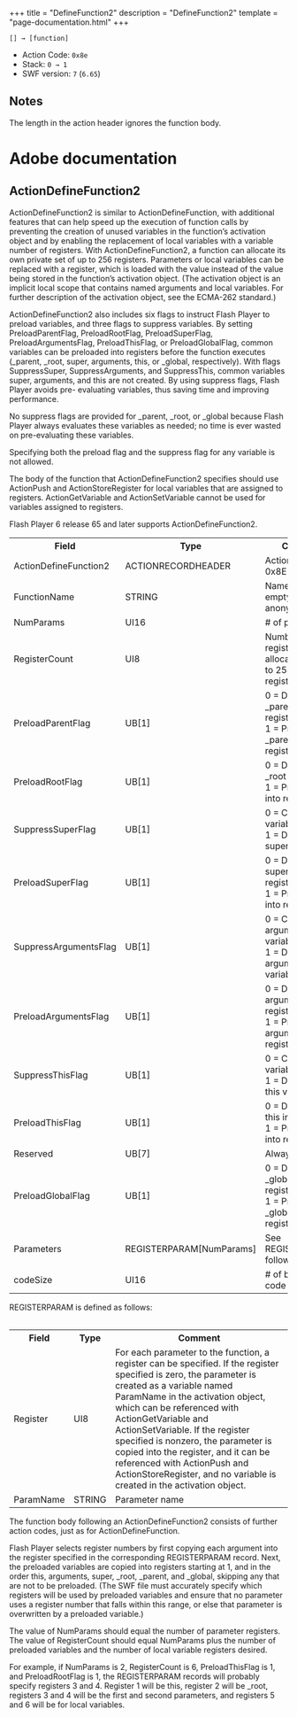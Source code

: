 +++
title = "DefineFunction2"
description = "DefineFunction2"
template = "page-documentation.html"
+++

```
[] → [function]
```

- Action Code: `0x8e`
- Stack: `0 → 1`
- SWF version: `7` (`6.65`)

## Notes

The length in the action header ignores the function body.

# Adobe documentation

## ActionDefineFunction2

ActionDefineFunction2 is similar to ActionDefineFunction, with additional features that can help speed up the
execution of function calls by preventing the creation of unused variables in the function’s activation object and
by enabling the replacement of local variables with a variable number of registers. With ActionDefineFunction2,
a function can allocate its own private set of up to 256 registers. Parameters or local variables can be replaced
with a register, which is loaded with the value instead of the value being stored in the function’s activation
object. (The activation object is an implicit local scope that contains named arguments and local variables. For
further description of the activation object, see the ECMA-262 standard.)

ActionDefineFunction2 also includes six flags to instruct Flash Player to preload variables, and three flags to
suppress variables. By setting PreloadParentFlag, PreloadRootFlag, PreloadSuperFlag, PreloadArgumentsFlag,
PreloadThisFlag, or PreloadGlobalFlag, common variables can be preloaded into registers before the function
executes (_parent, _root, super, arguments, this, or _global, respectively). With flags SuppressSuper,
SuppressArguments, and SuppressThis, common variables super, arguments, and this are not created. By using
suppress flags, Flash Player avoids pre- evaluating variables, thus saving time and improving performance.

No suppress flags are provided for _parent, _root, or _global because Flash Player always evaluates these
variables as needed; no time is ever wasted on pre-evaluating these variables.

Specifying both the preload flag and the suppress flag for any variable is not allowed.

The body of the function that ActionDefineFunction2 specifies should use ActionPush and ActionStoreRegister
for local variables that are assigned to registers. ActionGetVariable and ActionSetVariable cannot be used for
variables assigned to registers.

Flash Player 6 release 65 and later supports ActionDefineFunction2.

<table>
<tr>
  <th>Field</th>
  <th>Type</th>
  <th>Comment</th>
</tr>
<tr>
  <td>ActionDefineFunction2</td>
  <td>ACTIONRECORDHEADER</td>
  <td>ActionCode = 0x8E</td>
</tr>
<tr>
  <td>FunctionName</td>
  <td>STRING</td>
  <td>Name of function, empty if anonymous</td>
</tr>
<tr>
  <td>NumParams</td>
  <td>UI16</td>
  <td># of parameters</td>
</tr>
<tr>
  <td>RegisterCount</td>
  <td>UI8</td>
  <td>
    Number of registers to allocate, (from 0 to 254) up to 255 registers
  </td>
</tr>
<tr>
  <td>PreloadParentFlag</td>
  <td>UB[1]</td>
  <td>
    0 = Don’t preload _parent into register<br />
    1 = Preload _parent into register
  </td>
</tr>
<tr>
  <td>PreloadRootFlag</td>
  <td>UB[1]</td>
  <td>
    0 = Don’t preload _root into register<br />
    1 = Preload _root into register
  </td>
</tr>
<tr>
  <td>SuppressSuperFlag</td>
  <td>UB[1]</td>
  <td>
    0 = Create super variable<br />
    1 = Don't create super variable
  </td>
</tr>
<tr>
  <td>PreloadSuperFlag</td>
  <td>UB[1]</td>
  <td>
    0 = Don’t preload super into register<br />
    1 = Preload super into register
  </td>
</tr>
<tr>
  <td>SuppressArgumentsFlag</td>
  <td>UB[1]</td>
  <td>
    0 = Create arguments variable<br />
    1 = Don't create arguments variable
  </td>
</tr>
<tr>
  <td>PreloadArgumentsFlag</td>
  <td>UB[1]</td>
  <td>
    0 = Don’t preload arguments into register<br />
    1 = Preload arguments into register
  </td>
</tr>
<tr>
  <td>SuppressThisFlag</td>
  <td>UB[1]</td>
  <td>
    0 = Create this variable<br />
    1 = Don't create this variable
  </td>
</tr>
<tr>
  <td>PreloadThisFlag</td>
  <td>UB[1]</td>
  <td>
    0 = Don’t preload this into register<br />
    1 = Preload this into register
  </td>
</tr>
<tr>
  <td>Reserved</td>
  <td>UB[7]</td>
  <td>Always 0</td>
</tr>
<tr>
  <td>PreloadGlobalFlag</td>
  <td>UB[1]</td>
  <td>
    0 = Don’t preload _global into register<br />
    1 = Preload _global into register
  </td>
</tr>
<tr>
  <td>Parameters</td>
  <td>REGISTERPARAM[NumParams]</td>
  <td>See REGISTERPARAM, following</td>
</tr>
<tr>
  <td>codeSize</td>
  <td>UI16</td>
  <td># of bytes of code that follow</td>
</tr>
<table>

REGISTERPARAM is defined as follows:

<table>
<tr>
  <th>Field</th>
  <th>Type</th>
  <th>Comment</th>
</tr>
<tr>
  <td>Register</td>
  <td>UI8</td>
  <td>
    For each parameter to the function, a register can be specified. If the
    register specified is zero, the parameter is created as a variable named
    ParamName in the activation object, which can be referenced with
    ActionGetVariable and ActionSetVariable. If the register specified is
    nonzero, the parameter is copied into the register, and it can be
    referenced with ActionPush and ActionStoreRegister, and no variable is
    created in the activation object.
  </td>
</tr>
<tr>
  <td>ParamName</td>
  <td>STRING</td>
  <td>Parameter name</td>
</tr>
<table>

The function body following an ActionDefineFunction2 consists of further action codes, just as for
ActionDefineFunction.

Flash Player selects register numbers by first copying each argument into the register specified in the
corresponding REGISTERPARAM record. Next, the preloaded variables are copied into registers starting at 1, and
in the order this, arguments, super, _root, _parent, and _global, skipping any that are not to be preloaded. (The
SWF file must accurately specify which registers will be used by preloaded variables and ensure that no
parameter uses a register number that falls within this range, or else that parameter is overwritten by a
preloaded variable.)

The value of NumParams should equal the number of parameter registers. The value of RegisterCount should
equal NumParams plus the number of preloaded variables and the number of local variable registers desired.

For example, if NumParams is 2, RegisterCount is 6, PreloadThisFlag is 1, and PreloadRootFlag is 1, the
REGISTERPARAM records will probably specify registers 3 and 4. Register 1 will be this, register 2 will be _root,
registers 3 and 4 will be the first and second parameters, and registers 5 and 6 will be for local variables.
